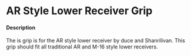 # AR Style Lower Receiver Grip

#### Description 

The is grip is for the AR style lower receiver by duce and Shanrilivan.  This grip should fit all traditional AR and M-16 style lower receivers.
